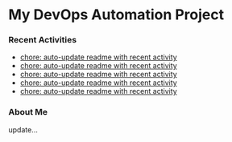 # My DevOps Automation Project

### Recent Activities
<!-- activity:START -->
- [chore: auto-update readme with recent activity](https://github.com/kaigiii/mybowling-app/commit/993092eeca01cd84a4ec270b59b5df9857bce0bf)
- [chore: auto-update readme with recent activity](https://github.com/kaigiii/mybowling-app/commit/cd652986b82e334fcf7f30205931106c6ec63eb7)
- [chore: auto-update readme with recent activity](https://github.com/kaigiii/mybowling-app/commit/66019e7925b577092ae5ca88dc4bde63ddca4eba)
- [chore: auto-update readme with recent activity](https://github.com/kaigiii/mybowling-app/commit/3d3af81df4da0778ffa143e236b4f3d19c3b4428)
- [chore: auto-update readme with recent activity](https://github.com/kaigiii/mybowling-app/commit/1d395fce01f7a5ea6105035a827f053891fdffc0)
<!-- activity:END -->

### About Me
<!-- MYLINKS:START -->
<!-- MYLINKS:END -->

update...
